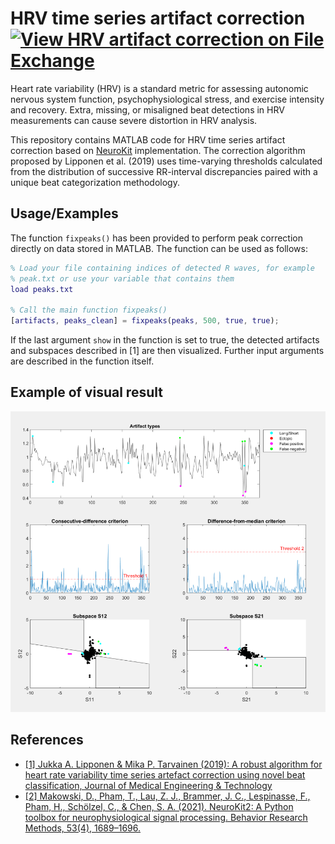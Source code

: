 # HRV time series artifact correction [![View HRV artifact correction on File Exchange](https://www.mathworks.com/matlabcentral/images/matlab-file-exchange.svg)](https://www.mathworks.com/matlabcentral/fileexchange/107779-hrv-artifact-correction)

Heart rate variability (HRV) is a standard metric for assessing autonomic nervous system function, psychophysiological stress, and exercise intensity and recovery. Extra, missing, or misaligned beat detections in HRV measurements can cause severe distortion in HRV analysis. 

This repository contains MATLAB code for HRV time series artifact correction based on [NeuroKit](https://github.com/neuropsychology/NeuroKit) implementation. The correction algorithm proposed by Lipponen et al. (2019) uses time-varying thresholds calculated from the distribution of successive RR-interval discrepancies paired with a unique beat categorization methodology. 


## Usage/Examples
The function ```fixpeaks()``` has been provided to perform peak correction directly on data stored in MATLAB. The function can be used as follows:

```matlab
% Load your file containing indices of detected R waves, for example 
% peak.txt or use your variable that contains them
load peaks.txt

% Call the main function fixpeaks() 
[artifacts, peaks_clean] = fixpeaks(peaks, 500, true, true);
```

If the last argument ```show``` in the function is set to true, the detected artifacts and subspaces described in [1] are then visualized. Further input arguments are described in the function itself.


## Example of visual result

<p align="center">
  <img src="https://github.com/sokolmarek/hrv-correction/blob/main/assets/screenshot.png?raw=true" />
</p>

## References

 - [[1] Jukka A. Lipponen & Mika P. Tarvainen (2019): A robust algorithm for heart rate variability time series artefact correction using novel beat classification, Journal of Medical Engineering & Technology](https://www.tandfonline.com/doi/full/10.1080/03091902.2019.1640306)
 - [[2] Makowski, D., Pham, T., Lau, Z. J., Brammer, J. C., Lespinasse, F., Pham, H., Schölzel, C., & Chen, S. A. (2021). NeuroKit2: A Python toolbox for neurophysiological signal processing. Behavior Research Methods, 53(4), 1689–1696.](https://github.com/neuropsychology/NeuroKit)
